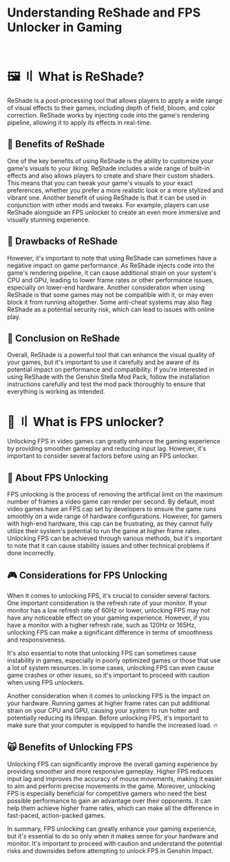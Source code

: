<!-- [[> SEO
###### Number: 1.3

###### Title: Understanding ReShade and FPS Unlocker in Gaming - Enhance Your Play
###### Description: Dive into the world of ReShade and FPS unlocking in gaming. Learn how ReShade improves visuals and explore the pros and cons of using an FPS unlocker for smoother gameplay. A complete guide for gamers seeking an enhanced experience.
###### Tags: ReShade in Gaming, FPS Unlocker, Game Visual Enhancement, Gaming Graphics, Frame Rate Unlock, ReShade Benefits, Gaming Performance, Visual Effects in Games, ReShade Drawbacks, FPS Unlocker Considerations, Smooth Gameplay, Enhanced Gaming Experience, ReShade and FPS Unlocker, ReShade and FPS Unlocker in Gaming, ReShade and FPS Unlocker in Games, genshin fps unlock, genshin impact fps unlock, genshin reshade, genshin impact reshade
###### Canonical: /genshin-impact-reshade/docs?page=what-is
]]> -->

# Understanding ReShade and FPS Unlocker in Gaming
<br>

# 🖼️ 〢 What is ReShade? <!-- {#reshade} -->
ReShade is a post-processing tool that allows players to apply a wide range of visual effects to their games, including depth of field, bloom, and color correction.
ReShade works by injecting code into the game's rendering pipeline, allowing it to apply its effects in real-time.

## 🌷 Benefits of ReShade <!-- {#reshade-benefits} -->
One of the key benefits of using ReShade is the ability to customize your game's visuals to your liking.
ReShade includes a wide range of built-in effects and also allows players to create and share their custom shaders.
This means that you can tweak your game's visuals to your exact preferences, whether you prefer a more realistic look or a more stylized and vibrant one. Another benefit of using ReShade is that it can be used in conjunction with other mods and tweaks.
For example, players can use ReShade alongside an FPS unlocker to create an even more immersive and visually stunning experience.

## 👿 Drawbacks of ReShade <!-- {#reshade-drawbacks} -->
However, it's important to note that using ReShade can sometimes have a negative impact on game performance.
As ReShade injects code into the game's rendering pipeline, it can cause additional strain on your system's CPU and GPU, leading to lower frame rates or other performance issues, especially on lower-end hardware.
Another consideration when using ReShade is that some games may not be compatible with it, or may even block it from running altogether.
Some anti-cheat systems may also flag ReShade as a potential security risk, which can lead to issues with online play.

## 💬 Conclusion on ReShade <!-- {#reshade-conclusion} -->
Overall, ReShade is a powerful tool that can enhance the visual quality of your games, but it's important to use it carefully and be aware of its potential impact on performance and compatibility.
If you're interested in using ReShade with the Genshin Stella Mod Pack, follow the installation instructions carefully and test the mod pack thoroughly to ensure that everything is working as intended.


# 🌠 〢 What is FPS unlocker? <!-- {#fpsunlock} -->
Unlocking FPS in video games can greatly enhance the gaming experience by providing smoother gameplay and reducing input lag.
However, it's important to consider several factors before using an FPS unlocker.

## 🌻 About FPS Unlocking <!-- {#fpsunlock-about} -->
FPS unlocking is the process of removing the artificial limit on the maximum number of frames a video game can render per second.
By default, most video games have an FPS cap set by developers to ensure the game runs smoothly on a wide range of hardware configurations.
However, for gamers with high-end hardware, this cap can be frustrating, as they cannot fully utilize their system's potential to run the game at higher frame rates.
Unlocking FPS can be achieved through various methods, but it's important to note that it can cause stability issues and other technical problems if done incorrectly.

## 🎮 Considerations for FPS Unlocking <!-- {#fpsunlock-considerations} -->
When it comes to unlocking FPS, it's crucial to consider several factors. One important consideration is the refresh rate of your monitor.
If your monitor has a low refresh rate of 60Hz or lower, unlocking FPS may not have any noticeable effect on your gaming experience.
However, if you have a monitor with a higher refresh rate, such as 120Hz or 165Hz, unlocking FPS can make a significant difference in terms of smoothness and responsiveness.

It's also essential to note that unlocking FPS can sometimes cause instability in games, especially in poorly optimized games or those that use a lot of system resources.
In some cases, unlocking FPS can even cause game crashes or other issues, so it's important to proceed with caution when using FPS unlockers.

Another consideration when it comes to unlocking FPS is the impact on your hardware. Running games at higher frame rates can put additional strain on your CPU and GPU, causing your system to run hotter and potentially reducing its lifespan.
Before unlocking FPS, it's important to make sure that your computer is equipped to handle the increased load. 🔥

## 🙀 Benefits of Unlocking FPS <!-- {#fpsunlock-benefits} -->
Unlocking FPS can significantly improve the overall gaming experience by providing smoother and more responsive gameplay.
Higher FPS reduces input lag and improves the accuracy of mouse movements, making it easier to aim and perform precise movements in the game.
Moreover, unlocking FPS is especially beneficial for competitive gamers who need the best possible performance to gain an advantage over their opponents.
It can help them achieve higher frame rates, which can make all the difference in fast-paced, action-packed games.

In summary, FPS unlocking can greatly enhance your gaming experience, but it's essential to do so only when it makes sense for your hardware and monitor. It's important to proceed with caution and understand the potential risks and downsides before attempting to unlock FPS in Genshin Impact.